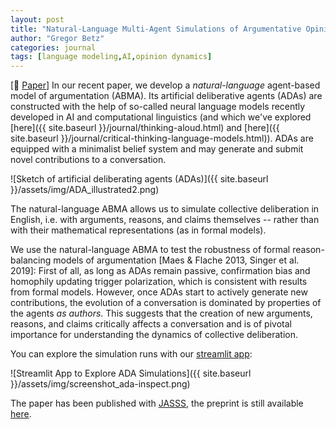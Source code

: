 ```yaml
---
layout: post
title: "Natural-Language Multi-Agent Simulations of Argumentative Opinion Dynamics"
author: "Gregor Betz"
categories: journal
tags: [language modeling,AI,opinion dynamics]
---
```


[📝 [Paper](https://www.jasss.org/25/1/2.html)] In our recent paper, we develop a *natural-language* agent-based model of argumentation (ABMA). Its artificial deliberative agents (ADAs) are constructed with the help of so-called neural language models recently developed in AI and computational linguistics (and which we've explored [here]({{ site.baseurl }}/journal/thinking-aloud.html) and [here]({{ site.baseurl }}/journal/critical-thinking-language-models.html)). ADAs are equipped with a minimalist belief system and may generate and submit novel contributions to a conversation. 

![Sketch of artificial deliberating agents (ADAs)]({{ site.baseurl }}/assets/img/ADA_illustrated2.png)

The natural-language ABMA allows us to simulate collective deliberation in English, i.e. with arguments, reasons, and claims themselves -- rather than with their mathematical representations (as in formal models). 

We use the natural-language ABMA to test the robustness of formal reason-balancing models of argumentation [Maes & Flache 2013, Singer et al. 2019]: First of all, as long as ADAs remain passive, confirmation bias and homophily updating trigger polarization, which is consistent with results from formal models. However, once ADAs start to actively generate new contributions, the evolution of a conversation is dominated by properties of the agents *as authors*. This suggests that the creation of new arguments, reasons, and claims critically affects a conversation and is of pivotal importance for understanding the dynamics of collective deliberation. 

You can explore the simulation runs with our [streamlit app](https://share.streamlit.io/debatelab/ada-inspect/main/app.py):


![Streamlit App to Explore ADA Simulations]({{ site.baseurl }}/assets/img/screenshot_ada-inspect.png)

The paper has been published with [JASSS](https://www.jasss.org/), the preprint is still available [here](https://arxiv.org/abs/2104.06737).